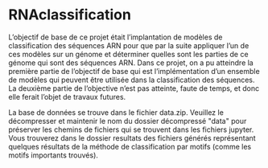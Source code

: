 # RNAclassification
L’objectif de base de ce projet était l’implantation de modèles de classification des séquences ARN pour
que par la suite appliquer l’un de ces modèles sur un génome et déterminer quelles sont les parties de ce
génome qui sont des séquences ARN. Dans ce projet, on a pu atteindre la première partie de l’objectif de
base qui est l’implémentation d’un ensemble de modèles qui peuvent être utilisée dans la classification des
séquences. La deuxième partie de l’objective n’est pas atteinte, faute de temps, et donc elle ferait l’objet de
travaux futures.

La base de données se trouve dans le fichier data.zip. Veuillez le décompresser et maintenir le nom du dossier décompressé "data" pour préserver les chemins de fichiers qui se trouvent dans les fichiers jupyter. 
Vous trouverez dans le dossier resultats des fichiers générés représentant quelques résultats de la méthode de classification par motifs (comme les motifs importants trouvés).
